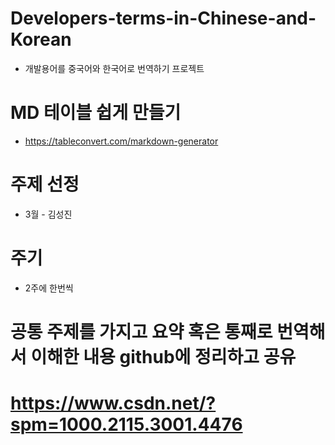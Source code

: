 # Developers-terms-in-Chinese-and-Korean
- 개발용어를 중국어와 한국어로 번역하기 프로젝트

# MD 테이블 쉽게 만들기
- https://tableconvert.com/markdown-generator

# 주제 선정
- 3월 - 김성진

# 주기 
- 2주에 한번씩

# 공통 주제를 가지고 요약 혹은 통째로 번역해서 이해한 내용 github에 정리하고 공유

# https://www.csdn.net/?spm=1000.2115.3001.4476
